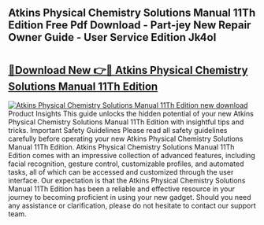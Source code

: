## Atkins Physical Chemistry Solutions Manual 11Th Edition Free Pdf Download - Part-jey New Repair Owner Guide - User Service Edition Jk4oI

# <h2><a href="http://bc41817.oget.top/?id=Atkins+Physical+Chemistry+Solutions+Manual+11Th+Edition">🔗Download New 👉🔴 Atkins Physical Chemistry Solutions Manual 11Th Edition</a></h2>

[![Atkins Physical Chemistry Solutions Manual 11Th Edition new download](https://i.imgur.com/5g1atiW.png)](http://bc41817.oget.top/?id=Atkins+Physical+Chemistry+Solutions+Manual+11Th+Edition)
Product Insights This guide unlocks the hidden potential of your new Atkins Physical Chemistry Solutions Manual 11Th Edition with insightful tips and tricks. Important Safety Guidelines Please read all safety guidelines carefully before operating your new Atkins Physical Chemistry Solutions Manual 11Th Edition. Atkins Physical Chemistry Solutions Manual 11Th Edition comes with an impressive collection of advanced features, including facial recognition, gesture control, customizable profiles, and automated tasks, all of which can be accessed and customized through the user interface. Our expectation is that the Atkins Physical Chemistry Solutions Manual 11Th Edition has been a reliable and effective resource in your journey to becoming proficient in using your new gadget. Should you need any assistance or clarification, please do not hesitate to contact our support team.
